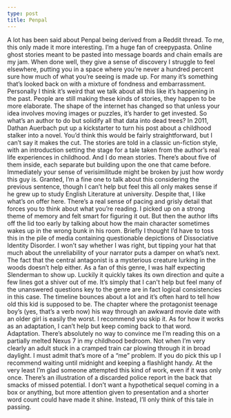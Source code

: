 ```yaml
---
type: post
title: Penpal
---
```


A lot has been said about Penpal being derived from a Reddit thread. To me, this only made it more interesting. I’m a huge fan of creepypasta. Online ghost stories meant to be pasted into message boards and chain emails are my jam. When done well, they give a sense of discovery I struggle to feel elsewhere, putting you in a space where you’re never a hundred percent sure how much of what you’re seeing is made up. For many it’s something that’s looked back on with a mixture of fondness and embarrassment. Personally I think it’s weird that we talk about all this like it’s happening in the past. People are still making these kinds of stories, they happen to be more elaborate. The shape of the internet has changed so that unless your idea involves moving images or puzzles, it’s harder to get invested.
So what’s an author to do but solidify all that data into dead trees? In 2011, Dathan Auerbach put up a kickstarter to turn his post about a childhood stalker into a novel. You’d think this would be fairly straightforward, but I can’t say it makes the cut. The stories are told in a classic un-fiction style, with an introduction setting the stage for a tale taken from the author’s real life experiences in childhood. And I do mean stories. There’s about five of them inside, each separate but building upon the one that came before. Immediately your sense of verisimilitude might be broken by just how wordy this guy is. Granted, I’m a fine one to talk about this considering the previous sentence, though I can’t help but feel this all only makes sense if he grew up to study English Literature at university.
Despite that, I like what’s on offer here. There’s a real sense of pacing and grisly detail that forces you to think about what you’re reading. I picked up on a strong theme of memory and felt smart for figuring it out. But then the author lifts off the lid too early by talking about how the main character sometimes wakes up in the wrong bunk in his room. Briefly I thought I’d have to toss this in the pile of media containing questionable depictions of Dissociative Identity Disorder. I won’t say whether I was right, but tipping your hat that much about the unreliability of your narrator puts a damper on what’s next. The fact that the central antagonist is a mysterious creature lurking in the woods doesn’t help either. As a fan of this genre, I was half expecting Slenderman to show up. Luckily it quickly takes its own direction and quite a few lines got a shiver out of me. It’s simply that I can't help but feel many of the unanswered questions key to the genre are in fact logical consistencies in this case. The timeline bounces about a lot and it’s often hard to tell how old this kid is supposed to be. The chapter where the protagonist teenage boy’s (yes, that’s a verb now) his way through an awkward movie date with an older girl is easily the worst. I recommend you skip it.
As for how it works as an adaptation, I can’t help but keep coming back to that word. Adaptation. There’s absolutely no way to convince me I’m reading this on a partially melted Nexus 7 in my childhood bedroom. Not when I’m very clearly an adult stuck in a cramped train car plowing through it in broad daylight. I must admit that’s more of a “me” problem. If you do pick this up I recommend waiting until midnight and keeping a flashlight handy. At the very least I’m glad someone attempted this kind of work, even if it was only once. There’s an illustration of a discarded police report in the back that smacks of missed potential. I don’t want a hypothetical sequel coming in a box or anything, but more attention given to presentation and a shorter word count could have made it shine. Instead, I’ll only think of this tale in passing.
